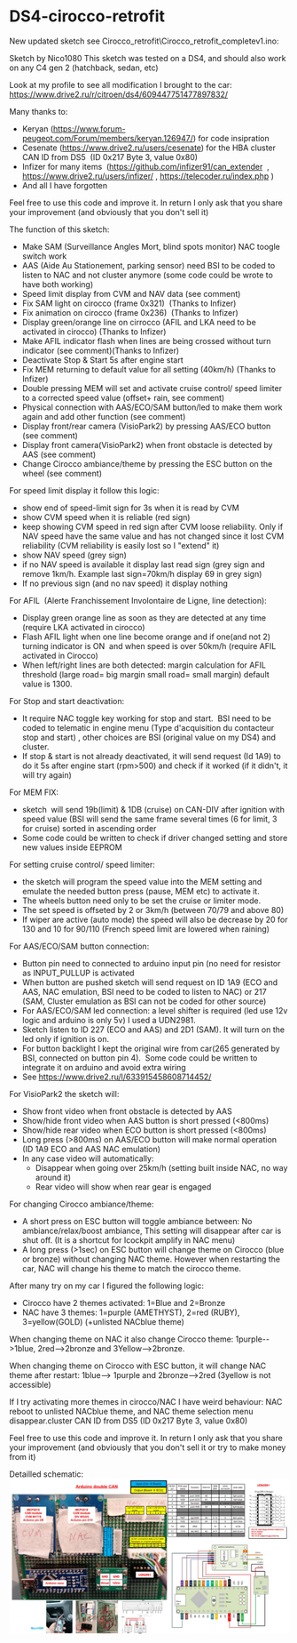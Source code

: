 # DS4-cirocco-retrofit

New updated sketch see Cirocco_retrofit\Cirocco_retrofit_completev1.ino:



Sketch by Nico1080
This sketch was tested on a DS4, and should also work on any C4 gen 2 (hatchback, sedan, etc)

Look at my profile to see all modification I brought to the car:
https://www.drive2.ru/r/citroen/ds4/609447751477897832/

Many thanks to:
- Keryan (https://www.forum-peugeot.com/Forum/members/keryan.126947/) for code insipration
- Cesenate (https://www.drive2.ru/users/cesenate) for the HBA cluster CAN ID from DS5  (ID 0x217 Byte 3, value 0x80)
- Infizer for many items  (https://github.com/infizer91/can_extender  , https://www.drive2.ru/users/infizer/ , https://telecoder.ru/index.php )
- And all I have forgotten

Feel free to use this code and improve it. In return I only ask that you share your improvement (and obviously that you don't sell it)

The function of this sketch:
- Make SAM (Surveillance Angles Mort, blind spots monitor) NAC toogle switch work
- AAS (Aide Au Stationement, parking sensor) need BSI to be coded to listen to NAC and not cluster anymore (some code could be wrote to have both working)
- Speed limit display from CVM and NAV data (see comment)
- Fix SAM light on cirocco (frame 0x321)  (Thanks to Infizer)
- Fix animation on cirocco (frame 0x236)  (Thanks to Infizer)
- Display green/orange line on cirrocco (AFIL and LKA need to be activated in cirocco) (Thanks to Infizer)
- Make AFIL indicator flash when lines are being crossed without turn indicator (see comment)(Thanks to Infizer)
- Deactivate Stop & Start 5s after engine start
- Fix MEM returning to default value for all setting (40km/h) (Thanks to Infizer)
- Double pressing MEM will set and activate cruise control/ speed limiter to a corrected speed value (offset+ rain, see comment)
- Physical connection with AAS/ECO/SAM button/led to make them work again and add other function (see comment)
- Display front/rear camera (VisioPark2) by pressing AAS/ECO button (see comment)
- Display front camera(VisioPark2) when front obstacle is detected by AAS (see comment)
- Change Cirocco ambiance/theme by pressing the ESC button on the wheel (see comment)

For speed limit display it follow this logic:
- show end of speed-limit sign for 3s when it is read by CVM
- show CVM speed when it is reliable (red sign)
- keep showing CVM speed in red sign after CVM loose reliability. Only if NAV speed have the same value and has not changed since it lost CVM reliability (CVM reliability is easily lost so I "extend" it)
- show NAV speed (grey sign)
- if no NAV speed is available it display last read sign (grey sign and remove 1km/h. Example last sign=70km/h display 69 in grey sign)
- If no previous sign (and no nav speed) it display nothing

For AFIL  (Alerte Franchissement Involontaire de Ligne, line detection):
- Display green orange line as soon as they are detected at any time (require LKA activated in cirocco)
- Flash AFIL light when one line become orange and if one(and not 2) turning indicator is ON  and when speed is over 50km/h (require AFIL activated in Cirocco)
- When left/right lines are both detected: margin calculation for AFIL threshold (large road= big margin small road= small margin) default value is 1300.

For Stop and start deactivation:
- It require NAC toggle key working for stop and start.  BSI need to be coded to telematic in engine menu (Type d'acquisition du contacteur stop and start) , other choices are BSI (original value on my DS4) and cluster.
- If stop & start is not already deactivated, it will send request (Id 1A9) to do it 5s after engine start (rpm>500) and check if it worked (if it didn't, it will try again)

For MEM FIX:
- sketch  will send 19b(limit) & 1DB (cruise) on CAN-DIV after ignition with speed value (BSI will send the same frame several times (6 for limit, 3 for cruise) sorted in ascending order
- Some code could be written to check if driver changed setting and store new values inside EEPROM

For setting cruise control/ speed limiter:
- the sketch will program the speed value into the MEM setting and emulate the needed button press (pause, MEM etc) to activate it.
- The wheels button need only to be set the cruise or limiter mode.
- The set speed is offseted by 2 or 3km/h (between 70/79 and above 80)
- If wiper are active (auto mode) the speed will also be decrease by 20 for 130 and 10 for 90/110 (French speed limit are lowered when raining)

For AAS/ECO/SAM button connection: 
- Button pin need to connected to arduino input pin (no need for resistor as INPUT_PULLUP is activated
- When button are pushed sketch will send request on ID 1A9 (ECO and AAS, NAC emulation, BSI need to be coded to listen to NAC) or 217 (SAM, Cluster emulation as BSI can not be coded for other source)
- For AAS/ECO/SAM led connection: a level shifter is required (led use 12v logic and arduino is only 5v) I used a UDN2981.
- Sketch listen to ID 227 (ECO and AAS) and 2D1 (SAM). It will turn on the led only if ignition is on.
- For button backlight I kept the original wire from car(265 generated by BSI, connected on button pin 4).  Some code could be written to integrate it on arduino and avoid extra wiring
- See https://www.drive2.ru/l/633915458608714452/

For VisioPark2 the sketch will:
- Show front video when front obstacle is detected by AAS
- Show/hide front video when AAS button is short pressed (<800ms)
- Show/hide rear video when ECO button is short pressed (<800ms)
- Long press (>800ms) on AAS/ECO button will make normal operation (ID 1A9 ECO and AAS NAC emulation)
- In any case video will automatically:
   - 	Disappear when going over 25km/h (setting built inside NAC, no way around it)
   - 	Rear video will show when rear gear is engaged 	


For changing Cirocco ambiance/theme:
- A short press on ESC button will toggle ambiance between: No ambiance/relax/boost ambiance,  This setting will disappear after car is shut off.  (It is a shortcut for Icockpit amplify in NAC menu)
- A long press (>1sec) on ESC button will change theme on Cirocco (blue or bronze) without changing NAC theme. However when restarting the car, NAC will change his theme to match the cirocco theme.

After many try on my car I figured the following logic:
- Cirocco have 2 themes activated: 1=Blue and 2=Bronze
- NAC have 3 themes: 1=purple (AMETHYST), 2=red (RUBY), 3=yellow(GOLD)  (+unlisted NACblue theme)

When changing theme on NAC it also change Cirocco theme: 1purple-->1blue, 2red-->2bronze and 3Yellow-->2bronze.

When changing theme on Cirocco with ESC button, it will change NAC theme after restart: 1blue--> 1purple and 2bronze-->2red  (3yellow is not accessible)


If I try activating more themes in cirocco/NAC I have weird behaviour: NAC reboot to unlisted NACblue theme, and NAC theme selection menu disappear.cluster CAN ID from DS5  (ID 0x217 Byte 3, value 0x80)


Feel free to use this code and improve it. In return I only ask that you share your improvement (and obviously that you don't sell it or try to make money from it)


Detailled schematic:
![alt text](https://github.com/nico1080/DS4-cirocco-retrofit/blob/main/schematic/breadboard-pinout.jpg)
